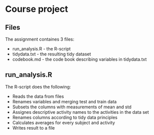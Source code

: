 # Course project



## Files
The assignment containes 3 files:

* run_analysis.R - the R-script
* tidydata.txt - the resulting tidy dataset
* codebook.md - the code book describing variables in tidydata.txt

## run_analysis.R
The R-script does the following:

* Reads the data from files
* Renames variables and merging test and train data
* Subsets the columns with measurements of mean and std 
* Assignes descriptive activity names to the activities in the data set
* Renames columns according to tidy data principles
* Calculates averages for every subject and activity
* Writes result to a file








